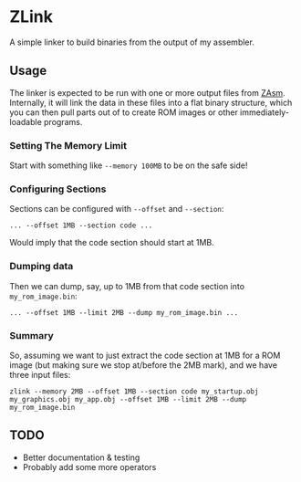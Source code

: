 # ZLink
A simple linker to build binaries from the output of my assembler.

## Usage

The linker is expected to be run with one or more output files from [ZAsm](https://github.com/ZYSF/ZAsm/). Internally, it will link the data in these files into a flat binary structure, which you can then pull parts out of to create ROM images or other immediately-loadable programs.

### Setting The Memory Limit

Start with something like `--memory 100MB` to be on the safe side!

### Configuring Sections

Sections can be configured with `--offset` and `--section`:

    ... --offset 1MB --section code ...

Would imply that the code section should start at 1MB.

### Dumping data

Then we can dump, say, up to 1MB from that code section into `my_rom_image.bin`:

    ... --offset 1MB --limit 2MB --dump my_rom_image.bin ...

### Summary

So, assuming we want to just extract the code section at 1MB for a ROM image (but making sure we stop at/before the 2MB mark), and we have three input files:

    zlink --memory 2MB --offset 1MB --section code my_startup.obj my_graphics.obj my_app.obj --offset 1MB --limit 2MB --dump my_rom_image.bin

## TODO

 * Better documentation & testing
 * Probably add some more operators
